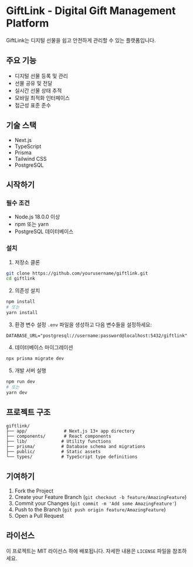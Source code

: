 # GiftLink - Digital Gift Management Platform

GiftLink는 디지털 선물을 쉽고 안전하게 관리할 수 있는 플랫폼입니다.

## 주요 기능

- 디지털 선물 등록 및 관리
- 선물 공유 및 전달
- 실시간 선물 상태 추적
- 모바일 최적화 인터페이스
- 접근성 표준 준수

## 기술 스택

- Next.js
- TypeScript
- Prisma
- Tailwind CSS
- PostgreSQL

## 시작하기

### 필수 조건

- Node.js 18.0.0 이상
- npm 또는 yarn
- PostgreSQL 데이터베이스

### 설치

1. 저장소 클론
```bash
git clone https://github.com/yourusername/giftlink.git
cd giftlink
```

2. 의존성 설치
```bash
npm install
# 또는
yarn install
```

3. 환경 변수 설정
`.env` 파일을 생성하고 다음 변수들을 설정하세요:
```
DATABASE_URL="postgresql://username:password@localhost:5432/giftlink"
```

4. 데이터베이스 마이그레이션
```bash
npx prisma migrate dev
```

5. 개발 서버 실행
```bash
npm run dev
# 또는
yarn dev
```

## 프로젝트 구조

```
giftlink/
├── app/              # Next.js 13+ app directory
├── components/       # React components
├── lib/             # Utility functions
├── prisma/          # Database schema and migrations
├── public/          # Static assets
└── types/           # TypeScript type definitions
```

## 기여하기

1. Fork the Project
2. Create your Feature Branch (`git checkout -b feature/AmazingFeature`)
3. Commit your Changes (`git commit -m 'Add some AmazingFeature'`)
4. Push to the Branch (`git push origin feature/AmazingFeature`)
5. Open a Pull Request

## 라이선스

이 프로젝트는 MIT 라이선스 하에 배포됩니다. 자세한 내용은 `LICENSE` 파일을 참조하세요.
